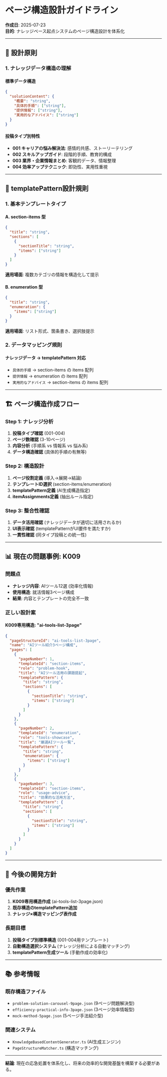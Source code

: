 # ページ構造設計ガイドライン

**作成日**: 2025-07-23  
**目的**: ナレッジベース起点システムのページ構造設計を体系化

---

## 🎯 **設計原則**

### **1. ナレッジデータ構造の理解**

#### **標準データ構造**
```json
{
  "solutionContent": {
    "概要": "string",
    "具体的手順": ["string"],
    "提供情報": ["string"], 
    "実用的なアドバイス": ["string"]
  }
}
```

#### **投稿タイプ別特性**
- **001 キャリアの悩み解決法**: 感情的共感、ストーリーテリング
- **002 スキルアップガイド**: 段階的手順、教育的構成
- **003 業界・企業情報まとめ**: 客観的データ、情報整理
- **004 効率アップテクニック**: 即効性、実用性重視

---

## 📐 **templatePattern設計規則**

### **1. 基本テンプレートタイプ**

#### **A. section-items 型**
```json
{
  "title": "string",
  "sections": [
    {
      "sectionTitle": "string",
      "items": ["string"]
    }
  ]
}
```
**適用場面**: 複数カテゴリの情報を構造化して提示

#### **B. enumeration 型**
```json
{
  "title": "string", 
  "enumeration": {
    "items": ["string"]
  }
}
```
**適用場面**: リスト形式、箇条書き、選択肢提示

### **2. データマッピング規則**

#### **ナレッジデータ → templatePattern 対応**
- `具体的手順` → section-items の items 配列
- `提供情報` → enumeration の items 配列
- `実用的なアドバイス` → section-items の items 配列

---

## 🏗️ **ページ構造作成フロー**

### **Step 1: ナレッジ分析**
1. **投稿タイプ確認** (001-004)
2. **ページ数確認** (3-10ページ)
3. **内容分析** (手順系 vs 情報系 vs 悩み系)
4. **データ構造確認** (具体的手順の有無等)

### **Step 2: 構造設計**
1. **ページ役割定義** (導入→展開→結論)
2. **テンプレートID選択** (section-items/enumeration)
3. **templatePattern定義** (AI生成構造指定)
4. **itemAssignments定義** (抽出ルール指定)

### **Step 3: 整合性確認**
1. **データ活用確認** (ナレッジデータが適切に活用されるか)
2. **UI表示確認** (templatePatternがUI要件を満たすか)
3. **一貫性確認** (同タイプ投稿との統一性)

---

## 📊 **現在の問題事例: K009**

### **問題点**
- **ナレッジ内容**: AIツール12選 (効率化情報)
- **使用構造**: 就活情報3ページ構成
- **結果**: 内容とテンプレートの完全不一致

### **正しい設計案**

#### **K009専用構造: "ai-tools-list-3page"**
```json
{
  "pageStructureId": "ai-tools-list-3page",
  "name": "AIツール紹介3ページ構成",
  "pages": [
    {
      "pageNumber": 1,
      "templateId": "section-items",
      "role": "problem-hook",
      "title": "AIツール活用の課題提起",
      "templatePattern": {
        "title": "string",
        "sections": [
          {
            "sectionTitle": "string",
            "items": ["string"]
          }
        ]
      }
    },
    {
      "pageNumber": 2,
      "templateId": "enumeration",
      "role": "tools-showcase",
      "title": "厳選AIツール一覧",
      "templatePattern": {
        "title": "string",
        "enumeration": {
          "items": ["string"]
        }
      }
    },
    {
      "pageNumber": 3,
      "templateId": "section-items",
      "role": "usage-advice",
      "title": "効果的な活用方法",
      "templatePattern": {
        "title": "string",
        "sections": [
          {
            "sectionTitle": "string", 
            "items": ["string"]
          }
        ]
      }
    }
  ]
}
```

---

## 🎯 **今後の開発方針**

### **優先作業**
1. **K009専用構造作成** (ai-tools-list-3page.json)
2. **既存構造のtemplatePattern追加**
3. **ナレッジ×構造マッピング表作成**

### **長期目標**
1. **投稿タイプ別標準構造** (001-004用テンプレート)
2. **自動構造選択システム** (ナレッジ分析による自動マッチング)
3. **templatePattern生成ツール** (手動作成の効率化)

---

## 📚 **参考情報**

### **既存構造ファイル**
- `problem-solution-carousel-9page.json` (9ページ問題解決型)
- `efficiency-practical-info-3page.json` (3ページ効率情報型)
- `mock-method-5page.json` (5ページ手法紹介型)

### **関連システム**
- `KnowledgeBasedContentGenerator.ts` (AI生成エンジン)
- `PageStructureMatcher.ts` (構造マッチング)

---

**結論**: 現在の応急処置を体系化し、将来の効率的な開発基盤を構築する必要がある。